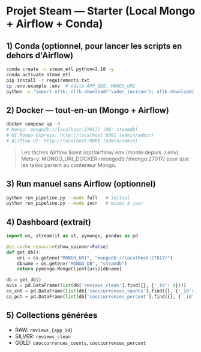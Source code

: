 
# Projet Steam — Starter (Local Mongo + Airflow + Conda)

## 1) Conda (optionnel, pour lancer les scripts en dehors d'Airflow)
```bash
conda create -n steam_etl python=3.10 -y
conda activate steam_etl
pip install -r requirements.txt
cp .env.example .env  # édite APP_IDS, MONGO_URI
python -c "import nltk; nltk.download('vader_lexicon'); nltk.download('stopwords')"
```

## 2) Docker — tout-en-un (Mongo + Airflow)
```bash
docker compose up -d
# Mongo: mongodb://localhost:27017/ (DB: steamdb)
# UI Mongo Express: http://localhost:8081 (admin/admin)
# Airflow UI: http://localhost:8080 (admin/admin)
```

> Les tâches Airflow lisent /opt/airflow/.env (monté depuis ./.env). Mets-y:
> MONGO_URI_DOCKER=mongodb://mongo:27017/ pour que les tasks parlent au conteneur Mongo.

## 3) Run manuel sans Airflow (optionnel)
```bash
python run_pipeline.py --mode full   # initial
python run_pipeline.py --mode incr   # mises à jour
```

## 4) Dashboard (extrait)
```python
import os, streamlit as st, pymongo, pandas as pd

@st.cache_resource(show_spinner=False)
def get_db():
    uri = os.getenv("MONGO_URI", "mongodb://localhost:27017/")
    dbname = os.getenv("MONGO_DB", "steamdb")
    return pymongo.MongoClient(uri)[dbname]

db = get_db()
avis = pd.DataFrame(list(db['reviews_clean'].find({}, {'_id': 0})))
co_cnt = pd.DataFrame(list(db['cooccurrences_counts'].find({}, {'_id': 0})))
co_pct = pd.DataFrame(list(db['cooccurrences_percent'].find({}, {'_id': 0})))
```

## 5) Collections générées
- RAW: `reviews_{app_id}`
- SILVER: `reviews_clean`
- GOLD: `cooccurrences_counts`, `cooccurrences_percent`
